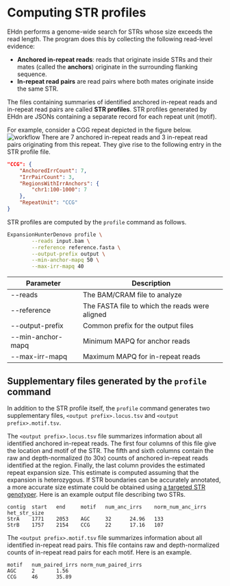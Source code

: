 # Computing STR profiles

EHdn performs a genome-wide search for STRs whose size exceeds the read length.
The program does this by collecting the following read-level evidence:

- **Anchored in-repeat reads**: reads that originate inside STRs and their
  mates (called the **anchors**) originate in the surrounding flanking sequence.
- **In-repeat read pairs** are read pairs where both mates originate inside
  the same STR.

The files containing summaries of identified anchored in-repeat reads and
in-repeat read pairs are called **STR profiles**. STR profiles generated by
EHdn are JSONs containing a separate record for each repeat unit (motif).

For example, consider a CGG repeat depicted in the figure below.
![workflow](images/str-profile.png)
There are 7 anchored in-repeat reads and 3 in-repeat read pairs
originating from this repeat. They give rise to the following entry in the STR
profile file.

```json
"CCG": {
    "AnchoredIrrCount": 7,
    "IrrPairCount": 3,
    "RegionsWithIrrAnchors": {
        "chr1:100-1000": 7
    },
    "RepeatUnit": "CCG"
}
```

STR profiles are computed by the `profile` command as follows.

```bash
ExpansionHunterDenovo profile \
        --reads input.bam \
        --reference reference.fasta \
        --output-prefix output \
        --min-anchor-mapq 50 \
        --max-irr-mapq 40
```

| Parameter         | Description                                     |
|-------------------|-------------------------------------------------|
| --reads           | The BAM/CRAM file to analyze                    |
| --reference       | The FASTA file to which the reads were aligned  |
| --output-prefix   | Common prefix for the output files              |
| --min-anchor-mapq | Minimum MAPQ for anchor reads                   |
| --max-irr-mapq    | Maximum MAPQ for in-repeat reads                |

## Supplementary files generated by the `profile` command

In addition to the STR profile itself, the `profile` command generates two
supplementary files, `<output prefix>.locus.tsv` and
`<output prefix>.motif.tsv`.

The `<output prefix>.locus.tsv` file summarizes information about all identified
anchored in-repeat reads. The first four columns of this file give the location
and motif of the STR. The fifth and sixth columns contain the raw and
depth-normalized (to 30x) counts of anchored in-repeat reads identified at the
region. Finally, the last column provides the estimated repeat expansion size.
This estimate is computed assuming that the expansion is heterozygous. If STR
boundaries can be accurately annotated, a more accurate size estimate could be
obtained using
[a targeted STR genotyper](https://github.com/Illumina/ExpansionHunter). Here is
an example output file describing two STRs.
```
contig  start   end     motif   num_anc_irrs    norm_num_anc_irrs       het_str_size
StrA    1771    2053    AGC     32      24.96   133
StrB    1757    2154    CCG     22      17.16   107
```

The `<output prefix>.motif.tsv` file summarizes information about all identified
in-repeat read pairs. This file contains raw and depth-normalized counts of
in-repeat read pairs for each motif. Here is an example.

```
motif   num_paired_irrs norm_num_paired_irrs
AGC     2       1.56
CCG     46      35.89
```
